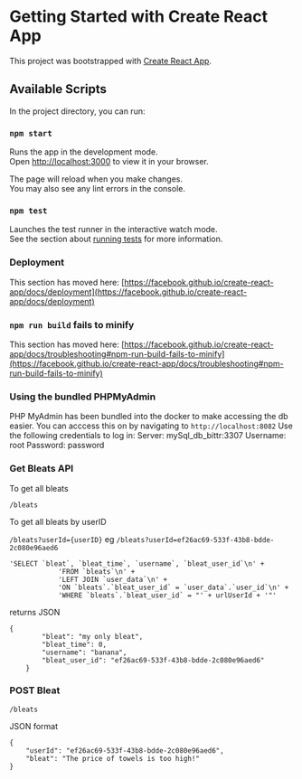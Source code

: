 # Getting Started with Create React App

This project was bootstrapped with [Create React App](https://github.com/facebook/create-react-app).

## Available Scripts

In the project directory, you can run:

### `npm start`

Runs the app in the development mode.\
Open [http://localhost:3000](http://localhost:3000) to view it in your browser.

The page will reload when you make changes.\
You may also see any lint errors in the console.

### `npm test`

Launches the test runner in the interactive watch mode.\
See the section about [running tests](https://facebook.github.io/create-react-app/docs/running-tests) for more information.

### Deployment

This section has moved here: [https://facebook.github.io/create-react-app/docs/deployment](https://facebook.github.io/create-react-app/docs/deployment)

### `npm run build` fails to minify

This section has moved here: [https://facebook.github.io/create-react-app/docs/troubleshooting#npm-run-build-fails-to-minify](https://facebook.github.io/create-react-app/docs/troubleshooting#npm-run-build-fails-to-minify)

### Using the bundled PHPMyAdmin ###
PHP MyAdmin has been bundled into the docker to make accessing the db easier. You can acccess
this on by navigating to `http://localhost:8082`
Use the following credentials to log in:
Server: mySql_db_bittr:3307
Username: root
Password: password

### Get Bleats API
To get all bleats 

`/bleats`

To get all bleats by userID

`/bleats?userId={userID}`
eg
`/bleats?userId=ef26ac69-533f-43b8-bdde-2c080e96aed6`


```
'SELECT `bleat`, `bleat_time`, `username`, `bleat_user_id`\n' +
            'FROM `bleats`\n' +
            'LEFT JOIN `user_data`\n' +
            'ON `bleats`.`bleat_user_id` = `user_data`.`user_id`\n' +
            'WHERE `bleats`.`bleat_user_id` = "' + urlUserId + '"'
```

returns JSON

```
{
        "bleat": "my only bleat",
        "bleat_time": 0,
        "username": "banana",
        "bleat_user_id": "ef26ac69-533f-43b8-bdde-2c080e96aed6"
    }
```

### POST Bleat 

`/bleats`

JSON format

```
{
    "userId": "ef26ac69-533f-43b8-bdde-2c080e96aed6",
    "bleat": "The price of towels is too high!"
}
```




